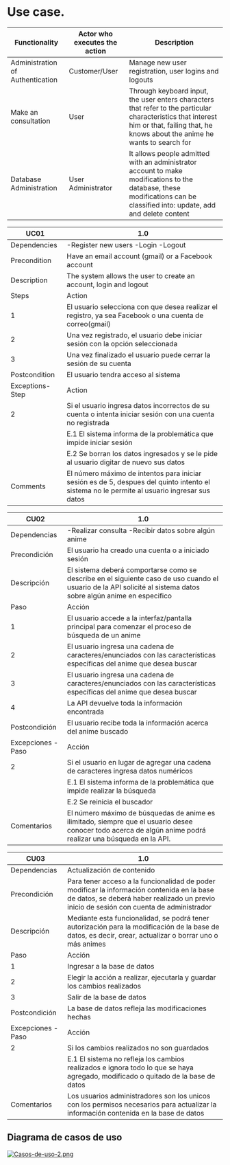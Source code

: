 # Use case.

|Functionality |Actor who executes the action |Description |
|---|---|---|
|Administration of Authentication |Customer/User |Manage new user registration, user logins and logouts |
|Make an consultation |User |Through keyboard input, the user enters characters that refer to the particular characteristics that interest him or that, failing that, he knows about the anime he wants to search for |
|Database Administration | User Administrator | It allows people admitted with an administrator account to make modifications to the database, these modifications can be classified into: update, add and delete content |

|UC01 | 1.0 |
|---|---|
|Dependencies |-Register new users -Login -Logout |
|Precondition |Have an email account (gmail) or a Facebook account|
|Description|The system allows the user to create an account, login and logout |
|Steps |Action |
|1 |El usuario selecciona con que desea realizar el registro, ya sea Facebook o una cuenta de correo(gmail) |
|2 | Una vez registrado, el usuario debe iniciar sesión con la opción seleccionada|
|3 | Una vez finalizado el usuario puede cerrar la sesión de su cuenta |
|Postcondition |El usuario tendra acceso al sistema |
|Exceptions- Step |Action |
 |2 |Si el usuario ingresa datos incorrectos de su cuenta o intenta iniciar sesión con una cuenta no registrada |
 ||E.1 El sistema informa de la problemática que impide iniciar sesión | 
 ||E.2 Se borran los datos ingresados y se le pide al usuario digitar de nuevo sus datos  |
|Comments |El número máximo de intentos para iniciar sesión es de 5, despues del quinto intento el sistema no le permite al usuario ingresar sus datos|

|CU02 |1.0 |
|---|---|
|Dependencias |-Realizar consulta -Recibir datos sobre algún anime |
|Precondición |El usuario ha creado una cuenta o a iniciado sesión |
|Descripción|El sistema deberá comportarse como se describe en el siguiente caso de uso cuando el usuario de la API solicité al sistema datos sobre algún anime en especifico |
|Paso |Acción |
|1 |El usuario accede a la interfaz/pantalla principal para comenzar el proceso de búsqueda de un anime |
|2 | El usuario ingresa una cadena de caracteres/enunciados con las características específicas del anime que desea buscar|
|3 | El usuario ingresa una cadena de caracteres/enunciados con las características específicas del anime que desea buscar |
|4 |La API devuelve toda la información encontrada |
|Postcondición |El usuario recibe toda la información acerca del anime buscado |
|Excepciones - Paso |Acción |
 |2 |Si el usuario en lugar de agregar una cadena de caracteres ingresa datos numéricos |
 ||E.1 El sistema informa de la problemática que impide realizar la búsqueda | 
 ||E.2  Se reinicia el buscador |
|Comentarios |El número máximo de búsquedas de anime es ilimitado, siempre que el usuario desee conocer todo acerca de algún anime podrá realizar una búsqueda en la API. |

|CU03 | 1.0 |
|---|---|
|Dependencias |Actualización de contenido |
|Precondición |Para tener acceso a la funcionalidad de poder modificar la información contenida en la base de datos, se deberá haber realizado un previo inicio de sesión con cuenta de administrador |
|Descripción|Mediante esta funcionalidad, se podrá tener autorización para la modificación de la base de datos, es decir, crear, actualizar o borrar uno o más animes |
|Paso |Acción |
|1 |Ingresar a la base de datos |
|2 | Elegir la acción a realizar, ejecutarla y guardar los cambios realizados |
|3 | Salir de la base de datos |
|Postcondición |La base de datos refleja las modificaciones hechas |
|Excepciones - Paso |Acción |
 |2 | Si los cambios realizados no son guardados |
 ||E.1 El sistema no refleja los cambios realizados e ignora todo lo que se haya agregado, modificado o quitado de la base de datos | 
|Comentarios | Los usuarios administradores son los unicos con los permisos necesarios para actualizar la información contenida en la base de datos |


## Diagrama de casos de uso
[![Casos-de-uso-2.png](https://i.postimg.cc/GtrkKQds/Casos-de-uso-2.png)](https://postimg.cc/R6s6Vw3M)

